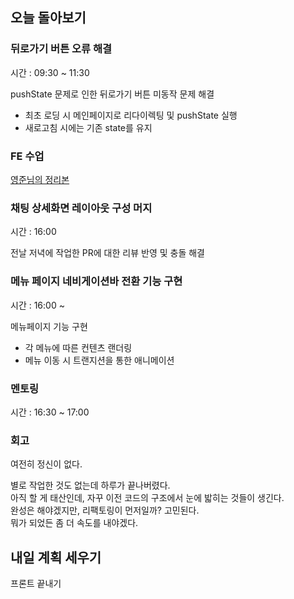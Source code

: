 ## 오늘 돌아보기

### 뒤로가기 버튼 오류 해결

시간 : 09:30 ~ 11:30

pushState 문제로 인한 뒤로가기 버튼 미동작 문제 해결
- 최초 로딩 시 메인페이지로 리다이렉팅 및 pushState 실행
- 새로고침 시에는 기존 state를 유지

### FE 수업

[영준님의 정리본](https://gist.github.com/jjunyjjuny/7b03b6a2df64429d2fd09e86dad6f375)

### 채팅 상세화면 레이아웃 구성 머지

시간 : 16:00

전날 저녁에 작업한 PR에 대한 리뷰 반영 및 충돌 해결

### 메뉴 페이지 네비게이션바 전환 기능 구현

시간 : 16:00 ~

메뉴페이지 기능 구현
- 각 메뉴에 따른 컨텐츠 랜더링
- 메뉴 이동 시 트랜지션을 통한 애니메이션

### 멘토링

시간 : 16:30 ~ 17:00

### 회고

여전히 정신이 없다.

별로 작업한 것도 없는데 하루가 끝나버렸다.  
아직 할 게 태산인데, 자꾸 이전 코드의 구조에서 눈에 밟히는 것들이 생긴다.  
완성은 해야겠지만, 리팩토링이 먼저일까? 고민된다.  
뭐가 되었든 좀 더 속도를 내야겠다.

## 내일 계획 세우기

프론트 끝내기
